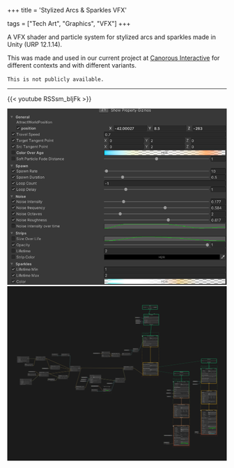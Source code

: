 +++
title = 'Stylized Arcs & Sparkles VFX'

tags = ["Tech Art", "Graphics", "VFX"]
+++

A VFX shader and particle system for stylized arcs and sparkles made in Unity (URP 12.1.14).

This was made and used in our current project at [Canorous Interactive](https://www.canorousinteractive.com/) for different contexts and with different variants.

`This is not publicly available.`

--- 

{{< youtube RSSsm_bIjFk >}}

![](./parameters.png)
![](./vfx_graph.png)
